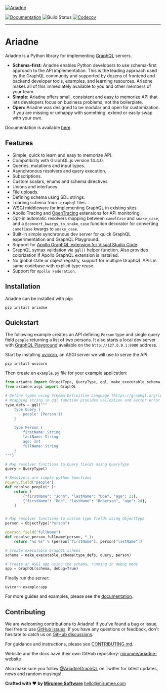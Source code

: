 [![Ariadne](https://ariadnegraphql.org/img/logo-horizontal-sm.png)](https://ariadnegraphql.org)

[![Documentation](https://img.shields.io/badge/docs-ariadnegraphql.org-brightgreen.svg)](https://ariadnegraphql.org)
![Build Status](https://github.com/mirumee/ariadne/actions/workflows/tests.yml/badge.svg?branch=master)
[![Codecov](https://codecov.io/gh/mirumee/ariadne/branch/master/graph/badge.svg)](https://codecov.io/gh/mirumee/ariadne)

- - - - -

# Ariadne

Ariadne is a Python library for implementing [GraphQL](http://graphql.github.io/) servers.

- **Schema-first:** Ariadne enables Python developers to use schema-first approach to the API implementation. This is the leading approach used by the GraphQL community and supported by dozens of frontend and backend developer tools, examples, and learning resources. Ariadne makes all of this immediately available to you and other members of your team.
- **Simple:** Ariadne offers small, consistent and easy to memorize API that lets developers focus on business problems, not the boilerplate.
- **Open:** Ariadne was designed to be modular and open for customization. If you are missing or unhappy with something, extend or easily swap with your own.

Documentation is available [here](https://ariadnegraphql.org).


## Features

- Simple, quick to learn and easy to memorize API.
- Compatibility with GraphQL.js version 14.4.0.
- Queries, mutations and input types.
- Asynchronous resolvers and query execution.
- Subscriptions.
- Custom scalars, enums and schema directives.
- Unions and interfaces.
- File uploads.
- Defining schema using SDL strings.
- Loading schema from `.graphql` files.
- WSGI middleware for implementing GraphQL in existing sites.
- Apollo Tracing and [OpenTracing](http://opentracing.io) extensions for API monitoring.
- Opt-in automatic resolvers mapping between `camelCase` and `snake_case`, and a `@convert_kwargs_to_snake_case` function decorator for converting `camelCase` kwargs to `snake_case`.
- Built-in simple synchronous dev server for quick GraphQL experimentation and GraphQL Playground.
- Support for [Apollo GraphQL extension for Visual Studio Code](https://marketplace.visualstudio.com/items?itemName=apollographql.vscode-apollo).
- GraphQL syntax validation via `gql()` helper function. Also provides colorization if Apollo GraphQL extension is installed.
- No global state or object registry, support for multiple GraphQL APIs in same codebase with explicit type reuse.
- Support for `Apollo Federation`.


## Installation

Ariadne can be installed with pip:

```console
pip install ariadne
```


## Quickstart

The following example creates an API defining `Person` type and single query field `people` returning a list of two persons. It also starts a local dev server with [GraphQL Playground](https://github.com/prisma/graphql-playground) available on the `http://127.0.0.1:8000` address.

Start by installing [uvicorn](http://www.uvicorn.org/), an ASGI server we will use to serve the API:

```console
pip install uvicorn
```

Then create an `example.py` file for your example application:

```python
from ariadne import ObjectType, QueryType, gql, make_executable_schema
from ariadne.asgi import GraphQL

# Define types using Schema Definition Language (https://graphql.org/learn/schema/)
# Wrapping string in gql function provides validation and better error traceback
type_defs = gql("""
    type Query {
        people: [Person!]!
    }

    type Person {
        firstName: String
        lastName: String
        age: Int
        fullName: String
    }
""")

# Map resolver functions to Query fields using QueryType
query = QueryType()

# Resolvers are simple python functions
@query.field("people")
def resolve_people(*_):
    return [
        {"firstName": "John", "lastName": "Doe", "age": 21},
        {"firstName": "Bob", "lastName": "Boberson", "age": 24},
    ]


# Map resolver functions to custom type fields using ObjectType
person = ObjectType("Person")

@person.field("fullName")
def resolve_person_fullname(person, *_):
    return "%s %s" % (person["firstName"], person["lastName"])

# Create executable GraphQL schema
schema = make_executable_schema(type_defs, query, person)

# Create an ASGI app using the schema, running in debug mode
app = GraphQL(schema, debug=True)
```

Finally run the server:

```console
uvicorn example:app
```

For more guides and examples, please see the [documentation](https://ariadnegraphql.org).


## Contributing

We are welcoming contributions to Ariadne! If you've found a bug or issue, feel free to use [GitHub issues](https://github.com/mirumee/ariadne/issues). If you have any questions or feedback, don't hesitate to catch us on [GitHub discussions](https://github.com/mirumee/ariadne/discussions/).

For guidance and instructions, please see [CONTRIBUTING.md](CONTRIBUTING.md).

Website and the docs have their own GitHub repository: [mirumee/ariadne-website](https://github.com/mirumee/ariadne-website)

Also make sure you follow [@AriadneGraphQL](https://twitter.com/AriadneGraphQL) on Twitter for latest updates, news and random musings!

**Crafted with ❤️ by [Mirumee Software](http://mirumee.com)**
hello@mirumee.com
